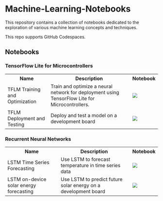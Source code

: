 # Machine-Learning-Notebooks

This repository contains a collection of notebooks dedicated to the exploration of various machine learning concepts and techniques.

This repo supports GitHub Codespaces.

## Notebooks

### TensorFlow Lite for Microcontrollers

<table class="tg">
  <tr>
    <th class="tg-yw4l"><b>Name</b></th>
    <th class="tg-yw4l"><b>Description</b></th>
    <th class="tg-yw4l"><b>Notebook</b></th>
  </tr>
  <tr>
    <td class="tg-yw4l">TFLM Training and Optimization</td>
    <td class="tg-yw4l">Train and optimize a neural network for deployment using TensorFlow Lite for Microcontrollers.</td>
    <td class="tg-yw4l"><a href="https://colab.research.google.com/drive/1mnk86hHlNvk12i2PgFdX1rJY1MSB33AG?usp=sharing">
  <img src="https://colab.research.google.com/assets/colab-badge.svg" width = '' >
</a></td>
  </tr>
      <tr>
    <td class="tg-yw4l">TFLM Deployment and Testing</td>
    <td class="tg-yw4l">Deploy and test a model on a development board</td>
    <td class="tg-yw4l"><a href="https://colab.research.google.com/drive/1kr-x21bgrmxMFwZPBAWOvu084_LhboNL?usp=sharing">
  <img src="https://colab.research.google.com/assets/colab-badge.svg" width = '' >
</a></td>
  </tr>
</table>

### Recurrent Neural Networks

<table class="tg">
  <tr>
    <th class="tg-yw4l"><b>Name</b></th>
    <th class="tg-yw4l"><b>Description</b></th>
    <th class="tg-yw4l"><b>Notebook</b></th>
  </tr>
  <tr>
     <td class="tg-yw4l">LSTM Time Series Forecasting</td>
      <td class="tg-yw4l">Use LSTM to forecast temperature in time series data</td>
      <td class="tg-yw4l"><a href="https://colab.research.google.com/drive/1sR8Y3hNhg6xTzQsMB6qIFaXTAPpws7HD?usp=sharing">
  <img src="https://colab.research.google.com/assets/colab-badge.svg" width = '' >
</a></td>
  </tr>
  <tr>
     <td class="tg-yw4l">LSTM on-device solar energy forecasting</td>
      <td class="tg-yw4l">Use LSTM to predict future solar energy on a development board</td>
      <td class="tg-yw4l"><a href="https://colab.research.google.com/drive/1X2Wshm4cuiEq0nKInUCNrMwj5XO8Fq5-?usp=sharing">
  <img src="https://colab.research.google.com/assets/colab-badge.svg" width = '' >
</a></td>
  </tr>
</table>

